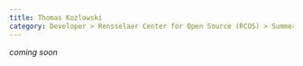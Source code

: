 ```yaml
---
title: Thomas Kozlowski
category: Developer > Rensselaer Center for Open Source (RCOS) > Summer 2022
---
```


_coming soon_
